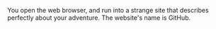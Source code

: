 You open the web browser, and run into a strange site that describes perfectly about your adventure. The website's name is GitHub.